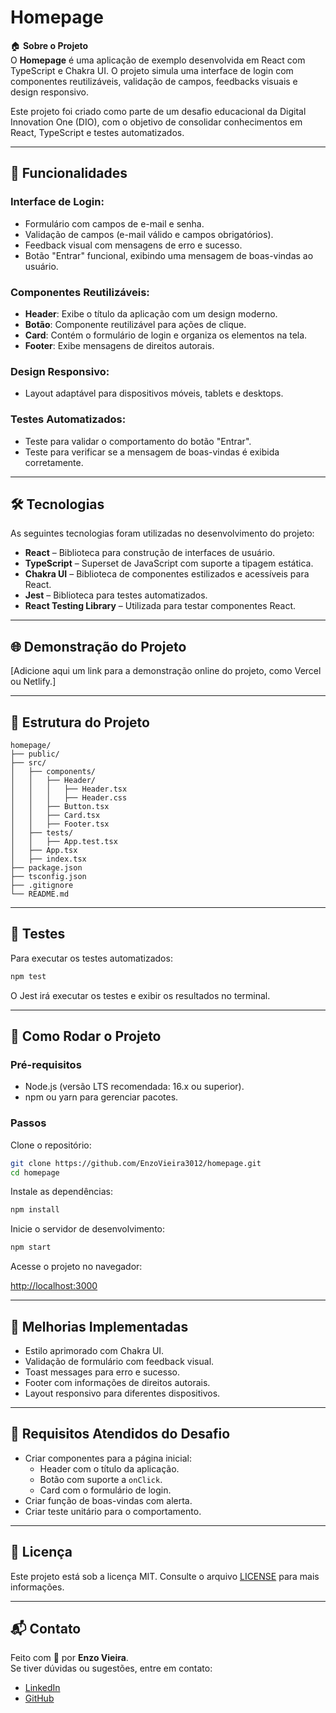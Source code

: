 # Homepage

🏠 **Sobre o Projeto**  
O **Homepage** é uma aplicação de exemplo desenvolvida em React com TypeScript e Chakra UI. O projeto simula uma interface de login com componentes reutilizáveis, validação de campos, feedbacks visuais e design responsivo.

Este projeto foi criado como parte de um desafio educacional da Digital Innovation One (DIO), com o objetivo de consolidar conhecimentos em React, TypeScript e testes automatizados.

---

## 🚀 Funcionalidades

### Interface de Login:
- Formulário com campos de e-mail e senha.
- Validação de campos (e-mail válido e campos obrigatórios).
- Feedback visual com mensagens de erro e sucesso.
- Botão "Entrar" funcional, exibindo uma mensagem de boas-vindas ao usuário.

### Componentes Reutilizáveis:
- **Header**: Exibe o título da aplicação com um design moderno.
- **Botão**: Componente reutilizável para ações de clique.
- **Card**: Contém o formulário de login e organiza os elementos na tela.
- **Footer**: Exibe mensagens de direitos autorais.

### Design Responsivo:
- Layout adaptável para dispositivos móveis, tablets e desktops.

### Testes Automatizados:
- Teste para validar o comportamento do botão "Entrar".
- Teste para verificar se a mensagem de boas-vindas é exibida corretamente.

---

## 🛠️ Tecnologias

As seguintes tecnologias foram utilizadas no desenvolvimento do projeto:

- **React** – Biblioteca para construção de interfaces de usuário.
- **TypeScript** – Superset de JavaScript com suporte a tipagem estática.
- **Chakra UI** – Biblioteca de componentes estilizados e acessíveis para React.
- **Jest** – Biblioteca para testes automatizados.
- **React Testing Library** – Utilizada para testar componentes React.

---

## 🌐 Demonstração do Projeto

[Adicione aqui um link para a demonstração online do projeto, como Vercel ou Netlify.]

---

## 📂 Estrutura do Projeto

```
homepage/
├── public/                         
├── src/                            
│   ├── components/                 
│   │   ├── Header/                 
│   │   │   ├── Header.tsx
│   │   │   ├── Header.css
│   │   ├── Button.tsx              
│   │   ├── Card.tsx                
│   │   ├── Footer.tsx              
│   ├── tests/                      
│   │   ├── App.test.tsx            
│   ├── App.tsx                     
│   ├── index.tsx                   
├── package.json                    
├── tsconfig.json                   
├── .gitignore                      
└── README.md                       
```

---

## 🧪 Testes

Para executar os testes automatizados:

```bash
npm test
```

O Jest irá executar os testes e exibir os resultados no terminal.

---

## 🚀 Como Rodar o Projeto

### Pré-requisitos
- Node.js (versão LTS recomendada: 16.x ou superior).
- npm ou yarn para gerenciar pacotes.

### Passos

Clone o repositório:

```bash
git clone https://github.com/EnzoVieira3012/homepage.git
cd homepage
```

Instale as dependências:

```bash
npm install
```

Inicie o servidor de desenvolvimento:

```bash
npm start
```

Acesse o projeto no navegador:

[http://localhost:3000](http://localhost:3000)

---

## 🎨 Melhorias Implementadas

- Estilo aprimorado com Chakra UI.
- Validação de formulário com feedback visual.
- Toast messages para erro e sucesso.
- Footer com informações de direitos autorais.
- Layout responsivo para diferentes dispositivos.

---

## 📝 Requisitos Atendidos do Desafio

- Criar componentes para a página inicial:
  - Header com o título da aplicação.
  - Botão com suporte a `onClick`.
  - Card com o formulário de login.
- Criar função de boas-vindas com alerta.
- Criar teste unitário para o comportamento.

---

## 📜 Licença

Este projeto está sob a licença MIT. Consulte o arquivo [LICENSE](./LICENSE) para mais informações.

---

## 📬 Contato

Feito com 💜 por **Enzo Vieira**.  
Se tiver dúvidas ou sugestões, entre em contato:

- [LinkedIn](https://www.linkedin.com/in/enzovieiratrabalho/)
- [GitHub](https://github.com/EnzoVieira3012)
